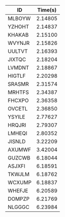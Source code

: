|ID|Time(s)|
|-|-|
|MLBOYW|2.14805|
|YZHOHT|2.14837|
|KHAKAB|2.15100|
|WVYNJR|2.15826|
|UULTVT|2.16393|
|JIXTQC|2.18204|
|LVMDNT|2.18867|
|HIGTLF|2.20298|
|SRASMR|2.31574|
|MRHTFS|2.34387|
|FHCXPO|2.36358|
|OVCETL|2.36850|
|YSYILE|2.77627|
|HRQJRI|2.79307|
|LMHEQI|2.80352|
|JISNLD|3.22209|
|AXUMWF|3.42004|
|GUZCWB|6.18044|
|ASJXFI|6.18591|
|TKWJLM|6.18762|
|WCXUMP|6.18837|
|WHEFJE|6.20589|
|DOMPZP|6.21769|
|NLGGGC|6.23984|
